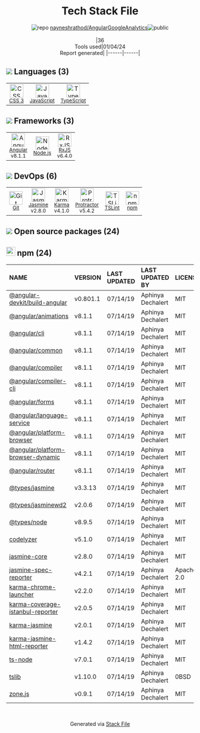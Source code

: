 <!--
&lt;--- Readme.md Snippet without images Start ---&gt;
## Tech Stack
nayneshrathod/AngularGoogleAnalytics is built on the following main stack:

- [Jasmine](http://jasmine.github.io/) – Javascript Testing Framework
- [Node.js](http://nodejs.org/) – Frameworks (Full Stack)
- [JavaScript](https://developer.mozilla.org/en-US/docs/Web/JavaScript) – Languages
- [Karma](http://karma-runner.github.io/) – Browser Testing
- [TypeScript](http://www.typescriptlang.org) – Languages
- [Protractor](http://angular.github.io/protractor) – Javascript Testing Framework
- [RxJS](http://reactivex.io/rxjs/) – Concurrency Frameworks
- [Angular](https://angular.io) – Javascript MVC Frameworks
- [TSLint](https://github.com/palantir/tslint) – Code Review

Full tech stack [here](/techstack.md)

&lt;--- Readme.md Snippet without images End ---&gt;

&lt;--- Readme.md Snippet with images Start ---&gt;
## Tech Stack
nayneshrathod/AngularGoogleAnalytics is built on the following main stack:

- <img width='25' height='25' src='https://img.stackshare.io/service/831/7c0b595409af531b9cdeb07f8c513e8b.png' alt='Jasmine'/> [Jasmine](http://jasmine.github.io/) – Javascript Testing Framework
- <img width='25' height='25' src='https://img.stackshare.io/service/1011/n1JRsFeB_400x400.png' alt='Node.js'/> [Node.js](http://nodejs.org/) – Frameworks (Full Stack)
- <img width='25' height='25' src='https://img.stackshare.io/service/1209/javascript.jpeg' alt='JavaScript'/> [JavaScript](https://developer.mozilla.org/en-US/docs/Web/JavaScript) – Languages
- <img width='25' height='25' src='https://img.stackshare.io/service/1420/TidYGd6a.png' alt='Karma'/> [Karma](http://karma-runner.github.io/) – Browser Testing
- <img width='25' height='25' src='https://img.stackshare.io/service/1612/bynNY5dJ.jpg' alt='TypeScript'/> [TypeScript](http://www.typescriptlang.org) – Languages
- <img width='25' height='25' src='https://img.stackshare.io/service/1754/protractor-logo1.png' alt='Protractor'/> [Protractor](http://angular.github.io/protractor) – Javascript Testing Framework
- <img width='25' height='25' src='https://img.stackshare.io/service/1796/984368.png' alt='RxJS'/> [RxJS](http://reactivex.io/rxjs/) – Concurrency Frameworks
- <img width='25' height='25' src='https://img.stackshare.io/service/3745/cb8U-gL6_400x400.jpg' alt='Angular'/> [Angular](https://angular.io) – Javascript MVC Frameworks
- <img width='25' height='25' src='https://img.stackshare.io/service/5561/303157.png' alt='TSLint'/> [TSLint](https://github.com/palantir/tslint) – Code Review

Full tech stack [here](/techstack.md)

&lt;--- Readme.md Snippet with images End ---&gt;
-->
<div align="center">

# Tech Stack File
![](https://img.stackshare.io/repo.svg "repo") [nayneshrathod/AngularGoogleAnalytics](https://github.com/nayneshrathod/AngularGoogleAnalytics)![](https://img.stackshare.io/public_badge.svg "public")
<br/><br/>
|36<br/>Tools used|01/04/24 <br/>Report generated|
|------|------|
</div>

## <img src='https://img.stackshare.io/languages.svg'/> Languages (3)
<table><tr>
  <td align='center'>
  <img width='36' height='36' src='https://img.stackshare.io/service/6727/css.png' alt='CSS 3'>
  <br>
  <sub><a href="https://developer.mozilla.org/en-US/docs/Web/CSS/CSS3">CSS 3</a></sub>
  <br>
  <sub></sub>
</td>

<td align='center'>
  <img width='36' height='36' src='https://img.stackshare.io/service/1209/javascript.jpeg' alt='JavaScript'>
  <br>
  <sub><a href="https://developer.mozilla.org/en-US/docs/Web/JavaScript">JavaScript</a></sub>
  <br>
  <sub></sub>
</td>

<td align='center'>
  <img width='36' height='36' src='https://img.stackshare.io/service/1612/bynNY5dJ.jpg' alt='TypeScript'>
  <br>
  <sub><a href="http://www.typescriptlang.org">TypeScript</a></sub>
  <br>
  <sub></sub>
</td>

</tr>
</table>

## <img src='https://img.stackshare.io/frameworks.svg'/> Frameworks (3)
<table><tr>
  <td align='center'>
  <img width='36' height='36' src='https://img.stackshare.io/service/3745/cb8U-gL6_400x400.jpg' alt='Angular'>
  <br>
  <sub><a href="https://angular.io">Angular</a></sub>
  <br>
  <sub>v8.1.1</sub>
</td>

<td align='center'>
  <img width='36' height='36' src='https://img.stackshare.io/service/1011/n1JRsFeB_400x400.png' alt='Node.js'>
  <br>
  <sub><a href="http://nodejs.org/">Node.js</a></sub>
  <br>
  <sub></sub>
</td>

<td align='center'>
  <img width='36' height='36' src='https://img.stackshare.io/service/1796/984368.png' alt='RxJS'>
  <br>
  <sub><a href="http://reactivex.io/rxjs/">RxJS</a></sub>
  <br>
  <sub>v6.4.0</sub>
</td>

</tr>
</table>

## <img src='https://img.stackshare.io/devops.svg'/> DevOps (6)
<table><tr>
  <td align='center'>
  <img width='36' height='36' src='https://img.stackshare.io/service/1046/git.png' alt='Git'>
  <br>
  <sub><a href="http://git-scm.com/">Git</a></sub>
  <br>
  <sub></sub>
</td>

<td align='center'>
  <img width='36' height='36' src='https://img.stackshare.io/service/831/7c0b595409af531b9cdeb07f8c513e8b.png' alt='Jasmine'>
  <br>
  <sub><a href="http://jasmine.github.io/">Jasmine</a></sub>
  <br>
  <sub>v2.8.0</sub>
</td>

<td align='center'>
  <img width='36' height='36' src='https://img.stackshare.io/service/1420/TidYGd6a.png' alt='Karma'>
  <br>
  <sub><a href="http://karma-runner.github.io/">Karma</a></sub>
  <br>
  <sub>v4.1.0</sub>
</td>

<td align='center'>
  <img width='36' height='36' src='https://img.stackshare.io/service/1754/protractor-logo1.png' alt='Protractor'>
  <br>
  <sub><a href="http://angular.github.io/protractor">Protractor</a></sub>
  <br>
  <sub>v5.4.2</sub>
</td>

<td align='center'>
  <img width='36' height='36' src='https://img.stackshare.io/service/5561/303157.png' alt='TSLint'>
  <br>
  <sub><a href="https://github.com/palantir/tslint">TSLint</a></sub>
  <br>
  <sub></sub>
</td>

<td align='center'>
  <img width='36' height='36' src='https://img.stackshare.io/service/1120/lejvzrnlpb308aftn31u.png' alt='npm'>
  <br>
  <sub><a href="https://www.npmjs.com/">npm</a></sub>
  <br>
  <sub></sub>
</td>

</tr>
</table>


## <img src='https://img.stackshare.io/group.svg' /> Open source packages (24)</h2>

## <img width='24' height='24' src='https://img.stackshare.io/service/1120/lejvzrnlpb308aftn31u.png'/> npm (24)

|NAME|VERSION|LAST UPDATED|LAST UPDATED BY|LICENSE|VULNERABILITIES|
|:------|:------|:------|:------|:------|:------|
|[@angular-devkit/build-angular](https://www.npmjs.com/@angular-devkit/build-angular)|v0.801.1|07/14/19|Aphinya Dechalert |MIT|N/A|
|[@angular/animations](https://www.npmjs.com/@angular/animations)|v8.1.1|07/14/19|Aphinya Dechalert |MIT|N/A|
|[@angular/cli](https://www.npmjs.com/@angular/cli)|v8.1.1|07/14/19|Aphinya Dechalert |MIT|N/A|
|[@angular/common](https://www.npmjs.com/@angular/common)|v8.1.1|07/14/19|Aphinya Dechalert |MIT|N/A|
|[@angular/compiler](https://www.npmjs.com/@angular/compiler)|v8.1.1|07/14/19|Aphinya Dechalert |MIT|N/A|
|[@angular/compiler-cli](https://www.npmjs.com/@angular/compiler-cli)|v8.1.1|07/14/19|Aphinya Dechalert |MIT|N/A|
|[@angular/forms](https://www.npmjs.com/@angular/forms)|v8.1.1|07/14/19|Aphinya Dechalert |MIT|N/A|
|[@angular/language-service](https://www.npmjs.com/@angular/language-service)|v8.1.1|07/14/19|Aphinya Dechalert |MIT|N/A|
|[@angular/platform-browser](https://www.npmjs.com/@angular/platform-browser)|v8.1.1|07/14/19|Aphinya Dechalert |MIT|N/A|
|[@angular/platform-browser-dynamic](https://www.npmjs.com/@angular/platform-browser-dynamic)|v8.1.1|07/14/19|Aphinya Dechalert |MIT|N/A|
|[@angular/router](https://www.npmjs.com/@angular/router)|v8.1.1|07/14/19|Aphinya Dechalert |MIT|N/A|
|[@types/jasmine](https://www.npmjs.com/@types/jasmine)|v3.3.13|07/14/19|Aphinya Dechalert |MIT|N/A|
|[@types/jasminewd2](https://www.npmjs.com/@types/jasminewd2)|v2.0.6|07/14/19|Aphinya Dechalert |MIT|N/A|
|[@types/node](https://www.npmjs.com/@types/node)|v8.9.5|07/14/19|Aphinya Dechalert |MIT|N/A|
|[codelyzer](https://www.npmjs.com/codelyzer)|v5.1.0|07/14/19|Aphinya Dechalert |MIT|N/A|
|[jasmine-core](https://www.npmjs.com/jasmine-core)|v2.8.0|07/14/19|Aphinya Dechalert |MIT|N/A|
|[jasmine-spec-reporter](https://www.npmjs.com/jasmine-spec-reporter)|v4.2.1|07/14/19|Aphinya Dechalert |Apache-2.0|N/A|
|[karma-chrome-launcher](https://www.npmjs.com/karma-chrome-launcher)|v2.2.0|07/14/19|Aphinya Dechalert |MIT|N/A|
|[karma-coverage-istanbul-reporter](https://www.npmjs.com/karma-coverage-istanbul-reporter)|v2.0.5|07/14/19|Aphinya Dechalert |MIT|N/A|
|[karma-jasmine](https://www.npmjs.com/karma-jasmine)|v2.0.1|07/14/19|Aphinya Dechalert |MIT|N/A|
|[karma-jasmine-html-reporter](https://www.npmjs.com/karma-jasmine-html-reporter)|v1.4.2|07/14/19|Aphinya Dechalert |MIT|N/A|
|[ts-node](https://www.npmjs.com/ts-node)|v7.0.1|07/14/19|Aphinya Dechalert |MIT|N/A|
|[tslib](https://www.npmjs.com/tslib)|v1.10.0|07/14/19|Aphinya Dechalert |0BSD|N/A|
|[zone.js](https://www.npmjs.com/zone.js)|v0.9.1|07/14/19|Aphinya Dechalert |MIT|N/A|

<br/>
<div align='center'>

Generated via [Stack File](https://github.com/marketplace/stack-file)
